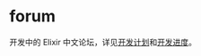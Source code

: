 # forum

开发中的 Elixir 中文论坛，详见[开发计划](https://github.com/elixircn-dev/forum/issues/22)和[开发进度](https://github.com/elixircn-dev/forum/issues/23)。
